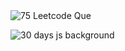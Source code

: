 
<img src="https://github.com/user-attachments/assets/e905f4ce-e422-4ee6-a7f0-180715a6830f" alt="75 Leetcode Que">



![30 days js background](https://github.com/user-attachments/assets/38fd89c0-87a0-4eb6-b938-2c4a7be620f9)